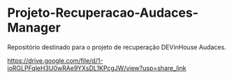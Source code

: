 # Projeto-Recuperacao-Audaces-Manager
Repositório destinado para o projeto de recuperação DEVinHouse Audaces.


https://drive.google.com/file/d/1-ioRGLPFqleH3U0wRAe9YXsDL1KPcgJW/view?usp=share_link
